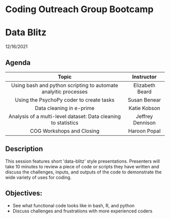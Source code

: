 # Coding Outreach Group Bootcamp
# Data Blitz
12/16/2021


## Agenda
| Topic                             | Instructor |
|:------------------------------------:| :-----------:|
| Using bash and python scripting to automate analyitic processes | Elizabeth Beard |
| Using the PsychoPy coder to create tasks | Susan Benear |
| Data cleaning in e-prime | Katie Kobson |
| Analysis of a multi-level dataset: Data cleaning to statistics | Jeffrey Dennison |
| COG Workshops and Closing | Haroon Popal |


## Description
This session features short 'data-blitz' style presentations. Presenters will take 10 minutes to review a piece of code or scripts they have written and discuss the challenges, inputs, and outputs of the code to demonstrate the wide variety of uses for coding.

## Objectives:
- See what functional code looks like in bash, R, and python
- Discuss challenges and frustrations with more experienced coders
